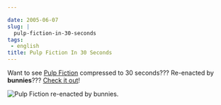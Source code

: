 ```yaml
---

date: 2005-06-07
slug: |
  pulp-fiction-in-30-seconds
tags:
 - english
title: Pulp Fiction In 30 Seconds
---
```


Want to see [Pulp Fiction](http://www.imdb.com/title/tt0110912/)
compressed to 30 seconds??? Re-enacted by **bunnies**??? [Check it
out](http://www.angryalien.com/)!

![Pulp Fiction re-enacted by
bunnies.](http://photos13.flickr.com/17996237_ac5121eb87_o.gif)
